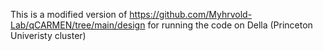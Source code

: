 This is a modified version of https://github.com/Myhrvold-Lab/qCARMEN/tree/main/design for running the code on Della (Princeton Univeristy cluster)
